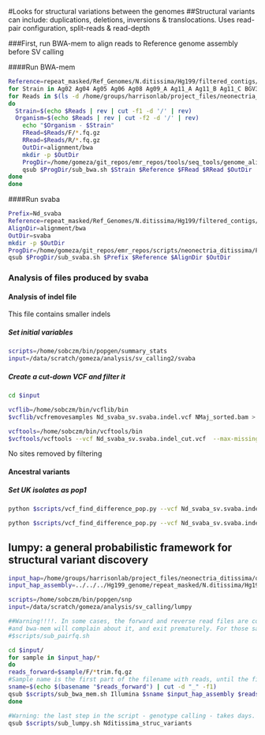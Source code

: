 #Looks for structural variations between the genomes
##Structural variants can include: duplications, deletions, inversions & translocations. Uses read-pair configuration, split-reads & read-depth

###First, run BWA-mem to align reads to Reference genome assembly before SV calling

####Run BWA-mem

```bash
Reference=repeat_masked/Ref_Genomes/N.ditissima/Hg199/filtered_contigs/Hg199_contigs_unmasked.fa
for Strain in Ag02 Ag04 Ag05 Ag06 Ag08 Ag09_A Ag11_A Ag11_B Ag11_C BGV344 ND8 ND9 OPC304 P112 R37-15 R39-15 R41-15 R42-15 R45-15 R6-17-2 R6-17-3 R68-17-C2 R68-17-C3 SVK1 SVK2 NMaj R0905_all Hg199; do
for Reads in $(ls -d /home/groups/harrisonlab/project_files/neonectria_ditissima/qc_dna/paired/N.*/$Strain)
do
  Strain=$(echo $Reads | rev | cut -f1 -d '/' | rev)
  Organism=$(echo $Reads | rev | cut -f2 -d '/' | rev)
    echo "$Organism - $Strain"
    FRead=$Reads/F/*.fq.gz
    RRead=$Reads/R/*.fq.gz
    OutDir=alignment/bwa
    mkdir -p $OutDir
    ProgDir=/home/gomeza/git_repos/emr_repos/tools/seq_tools/genome_alignment/bwa
    qsub $ProgDir/sub_bwa.sh $Strain $Reference $FRead $RRead $OutDir
done
done
```

####Run svaba

```bash
Prefix=Nd_svaba
Reference=repeat_masked/Ref_Genomes/N.ditissima/Hg199/filtered_contigs/Hg199_contigs_unmasked.fa
AlignDir=alignment/bwa
OutDir=svaba
mkdir -p $OutDir
ProgDir=/home/gomeza/git_repos/emr_repos/scripts/neonectria_ditissima/Popgen_analysis
qsub $ProgDir/sub_svaba.sh $Prefix $Reference $AlignDir $OutDir
```

### Analysis of files produced by svaba

#### Analysis of indel file

This file contains smaller indels

##### Set initial variables

```bash
scripts=/home/sobczm/bin/popgen/summary_stats
input=/data/scratch/gomeza/analysis/sv_calling2/svaba
```

##### Create a cut-down VCF and filter it

```bash
cd $input

vcflib=/home/sobczm/bin/vcflib/bin
$vcflib/vcfremovesamples Nd_svaba_sv.svaba.indel.vcf NMaj_sorted.bam > Nd_svaba_sv.svaba.indel_cut.vcf

vcftools=/home/sobczm/bin/vcftools/bin
$vcftools/vcftools --vcf Nd_svaba_sv.svaba.indel_cut.vcf  --max-missing 0.95 --recode --out Nd_svaba_sv.svaba.indel_cut_filtered
```

No sites removed by filtering

#### Ancestral variants

##### Set UK isolates as pop1

```bash
python $scripts/vcf_find_difference_pop.py --vcf Nd_svaba_sv.svaba.indel_cut_filtered.recode.vcf --out Nd_svaba_sv.svaba.indel_filtered_UKvsIT.vcf --ply 1 --pop1 Ag02_sorted.bam,,Ag04_sorted.bam,,Ag05_sorted.bam,,Ag06_sorted.bam,,Hg199_sorted.bam,,R0905_sorted.bam,,R6-17-2_sorted.bam,,R6-17-3_sorted.bam --pop2 R68-17-C2_sorted.bam,,R68-17-C3_sorted.bam --thr 0.95
```

```bash
python $scripts/vcf_find_difference_pop.py --vcf Nd_svaba_sv.svaba.indel_cut_filtered.recode.vcf --out Nd_svaba_sv.svaba.indel_filtered_Pop1vsPop2.vcf --ply 1 --pop1 Ag02_sorted.bam,,Ag04_sorted.bam,,Ag05_sorted.bam,,Ag06_sorted.bam,,Ag08_sorted.bam,,Ag09_A_sorted.bam,,Ag11_A_sorted.bam,,Ag11_B_sorted.bam,,Ag11_C_sorted.bam,,BGV344_sorted.bam,,Hg199_sorted.bam,,ND8_sorted.bam,,ND9_sorted.bam,,OPC304_sorted.bam,,P112_sorted.bam,,R0905_sorted.bam,,R37-15_sorted.bam,,R39-15_sorted.bam,,R41-15_sorted.bam,,R42-15_sorted.bam,,R45-15_sorted.bam,,R6-17-2_sorted.bam,,R6-17-3_sorted.bam --pop2 R68-17-C2_sorted.bam,,R68-17-C3_sorted.bam,,SVK1_sorted.bam,,SVK2_sorted.bam --thr 0.95
```

## lumpy: a general probabilistic framework for structural variant discovery

```bash
input_hap=/home/groups/harrisonlab/project_files/neonectria_ditissima/qc_dna/paired/N.ditissima
input_hap_assembly=../../../Hg199_genome/repeat_masked/N.ditissima/Hg199_minion/N.ditissima_contigs_unmasked.fa

scripts=/home/sobczm/bin/popgen/snp
input=/data/scratch/gomeza/analysis/sv_calling/lumpy

##Warning!!!!. In some cases, the forward and reverse read files are corrupted (reads do not match in the two files)
#and bwa-mem will complain about it, and exit prematurely. For those samples, one needs to first fix the input reads with
#$scripts/sub_pairfq.sh  

cd $input/
for sample in $input_hap/*
do
reads_forward=$sample/F/*trim.fq.gz
#Sample name is the first part of the filename with reads, until the first underscore (_) encountered.
sname=$(echo $(basename "$reads_forward") | cut -d "_" -f1)
qsub $scripts/sub_bwa_mem.sh Illumina $sname $input_hap_assembly $reads_forward $reads_reverse
done

#Warning: the last step in the script - genotype calling - takes days.
qsub $scripts/sub_lumpy.sh Nditissima_struc_variants
```
